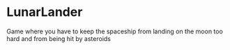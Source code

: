 # LunarLander

Game where you have to keep the spaceship from landing on the moon too hard and from being hit by asteroids
